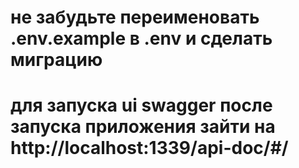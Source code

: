 # не забудьте переименовать .env.example в .env и сделать миграцию
# для запуска ui swagger после запуска приложения зайти на http://localhost:1339/api-doc/#/

